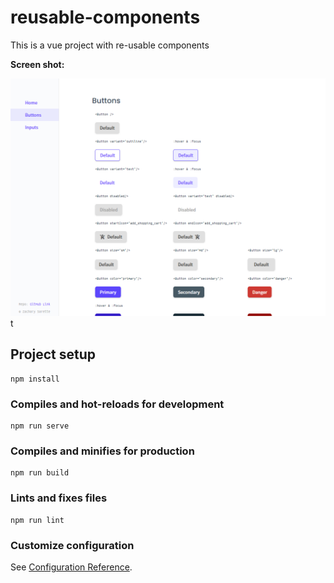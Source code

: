 # reusable-components

This is a vue project with re-usable components

__Screen shot:__


![A scarecrow and a 404 page](./screenshot.png)t

## Project setup
```
npm install
```

### Compiles and hot-reloads for development
```
npm run serve
```

### Compiles and minifies for production
```
npm run build
```

### Lints and fixes files
```
npm run lint
```

### Customize configuration
See [Configuration Reference](https://cli.vuejs.org/config/).
